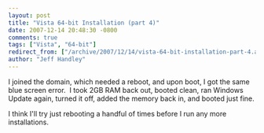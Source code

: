 ```yaml
---
layout: post
title: "Vista 64-bit Installation (part 4)"
date: 2007-12-14 20:48:30 -0800
comments: true
tags: ["Vista", "64-bit"]
redirect_from: ["/archive/2007/12/14/vista-64-bit-installation-part-4.aspx/"]
author: "Jeff Handley"
---
```

<!-- more -->
<p>I joined the domain, which needed a reboot, and upon boot, I got the same blue screen error.  I took 2GB RAM back out, booted clean, ran Windows Update again, turned it off, added the memory back in, and booted just fine.</p>  <p>I think I'll try just rebooting a handful of times before I run any more installations.</p>
